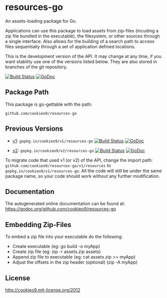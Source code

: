 resources-go
============

An assets-loading package for Go.

Applications can use this package to load assets from zip-files (incuding a zip file bundled in the executable),
the filesystem, or other sources through a single interface. Also allows for the building of a search path to access
files sequentially through a set of application defined locations.

This is the development version of the API. It may change at any time, if you want stability use one of the versions 
listed below. They are also stored in branches of the git repository.

[![Build Status](https://travis-ci.org/cookieo9/resources-go.png?branch=dev-gopkg.in)](https://travis-ci.org/cookieo9/resources-go)
[![GoDoc](https://godoc.org/github.com/cookieo9/resources-go?status.png)](https://godoc.org/github.com/cookieo9/resources-go)

Package Path
------------

This package is go-gettable with the path:

	github.com/cookieo9/resources-go

Previous Versions
-----------------

 - [v1](https://github.com/cookieo9/resources-go/tree/v1):
       `gopkg.in/cookieo9/v1/resources-go`
       [![Build Status](https://travis-ci.org/cookieo9/resources-go.png?branch=v1)](https://travis-ci.org/cookieo9/resources-go)
       [![GoDoc](https://godoc.org/gopkg.in/cookieo9/v1/resources-go?status.png)](https://godoc.org/gopkg.in/cookieo9/v1/resources-go)

 - [v2](https://github.com/cookieo9/resources-go/tree/v2):
       `gopkg.in/cookieo9/v2/resources-go`
       [![Build Status](https://travis-ci.org/cookieo9/resources-go.png?branch=v2)](https://travis-ci.org/cookieo9/resources-go)
       [![GoDoc](https://godoc.org/gopkg.in/cookieo9/v2/resources-go?status.png)](https://godoc.org/gopkg.in/cookieo9/v2/resources-go)

To migrate code that used v1 (or v2) of the API, change the import path: `github.com/cookieo9/resources-go/v1/resources` to 
`gopkg.in/cookieo9/v1/resources-go`. All the code will still be under the same package name, so your code should work
without any further modification.
    
Documentation
-------------

The autogenerated online documentation can be found at: <https://godoc.org/github.com/cookieo9/resources-go>

Embedding Zip-Files
-------------------

To embed a zip file into your executable do the following:
 - Create executable (eg: go build -o myApp)
 - Create zip file  (eg: zip -r assets.zip assets)
 - Append zip file to executable (eg: cat assets.zip >> myApp)
 - Adjust the offsets in the zip header (optional) (zip -A myApp)

License
-------
http://cookieo9.mit-license.org/2012
